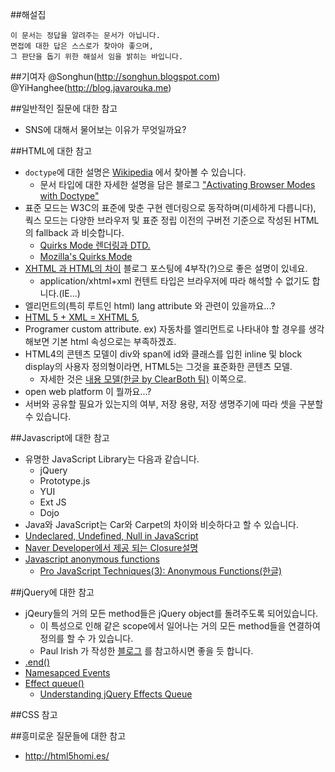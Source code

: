 ##해설집
```
이 문서는 정답을 알려주는 문서가 아닙니다.
면접에 대한 답은 스스로가 찾아야 좋으며,
그 판단을 돕기 위한 해설서 임을 밝히는 바입니다.
``` 

##기여자
@Songhun(http://songhun.blogspot.com)
@YiHanghee(http://blog.javarouka.me)

##일반적인 질문에 대한 참고
* SNS에 대해서 물어보는 이유가 무엇일까요?

##HTML에 대한 참고
* `doctype`에 대한 설명은 [Wikipedia](http://ko.wikipedia.org/wiki/%EB%AC%B8%EC%84%9C_%ED%98%95%EC%8B%9D_%EC%84%A0%EC%96%B8) 에서 찾아볼 수 있습니다.
	* 문서 타입에 대한 자세한 설명을 담은 블로그 ["Activating Browser Modes with Doctype"](http://hsivonen.iki.fi/doctype/)
* 표준 모드는 W3C의 표준에 맞춘 구현 렌더링으로 동작하며(미세하게 다릅니다), 쿽스 모드는 다양한 브라우저 및 표준 정립 이전의 구버전 기준으로 작성된 HTML의 fallback 과 비슷합니다.
	* [Quirks Mode 렌더링과 DTD.](http://naradesign.net/wp/2007/03/27/118/)
	* [Mozilla's Quirks Mode](https://developer.mozilla.org/ko/Mozilla's_Quirks_Mode)	
* [XHTML 과 HTML의 차이](http://blog.wystan.net/2007/05/24/xhtml-vs-html) 블로그 포스팅에 4부작(?)으로 좋은 설명이 있네요.
	* application/xhtml+xml 컨텐트 타입은 브라우저에 따라 해석할 수 없기도 합니다.(IE...)
* 엘리먼트의(특히 루트인 html) lang attribute 와 관련이 있을까요...?
* [HTML 5 + XML = XHTML 5](http://html5doctor.com/html-5-xml-xhtml-5/), <!doctype xhtml>
* Programer custom attribute. ex) 자동차를 엘리먼트로 나타내야 할 경우를 생각해보면 기본 html 속성으로는 부족하겠죠.
* HTML4의 콘텐츠 모델이 div와 span에 id와 클래스를 입힌 inline 및 block display의 사용자 정의형이라면, HTML5는 그것을 표준화한 콘텐츠 모델.
	* 자세한 것은 [내용 모델(한글 by ClearBoth 팀)](http://html5.clearboth.org/content-models.html) 이쪽으로.
* open web platform 이 뭘까요...?
* 서버와 공유할 필요가 있는지의 여부, 저장 용량, 저장 생명주기에 따라 셋을 구분할 수 있습니다.

##Javascript에 대한 참고
* 유명한 JavaScript Library는 다음과 같습니다.
	* jQuery
	* Prototype.js
	* YUI
	* Ext JS
	* Dojo
* Java와 JavaScript는 Car와 Carpet의 차이와 비슷하다고 할 수 있습니다.
* [Undeclared, Undefined, Null in JavaScript](http://constc.blogspot.com/2008/07/undeclared-undefined-null-in-javascript.html)
* [Naver Developer에서 제공 되는 Closure설명](http://dev.naver.com/tech/ajaxui/ajaxui_2.php#a_2_2)
* [Javascript anonymous functions](http://helephant.com/2008/08/23/javascript-anonymous-functions/)
	* [Pro JavaScript Techniques(3): Anonymous Functions(한글)](http://happyzoo.tistory.com/124)

##jQuery에 대한 참고
* jQeury들의 거의 모든 method들은 jQuery object를 돌려주도록 되어있습니다.
	* 이 특성으로 인해 같은 scope에서 일어나는 거의 모든 method들을 연결하여 정의를 할 수 가 있습니다.
	* Paul Irish 가 작성한 [블로그](http://paulirish.com/2008/sequentially-chain-your-callbacks-in-jquery-two-ways/) 를 참고하시면 좋을 듯 합니다.
* [.end()](http://api.jquery.com/end/)
* [Namesapced Events](http://docs.jquery.com/Namespaced_Events)
* [Effect queue()](http://api.jquery.com/queue/)
	* [Understanding jQuery Effects Queue](http://blog.bigbinary.com/2010/02/02/understanding-jquery-effects-queue.html)


##CSS 참고

##흥미로운 질문들에 대한 참고
* http://html5homi.es/
